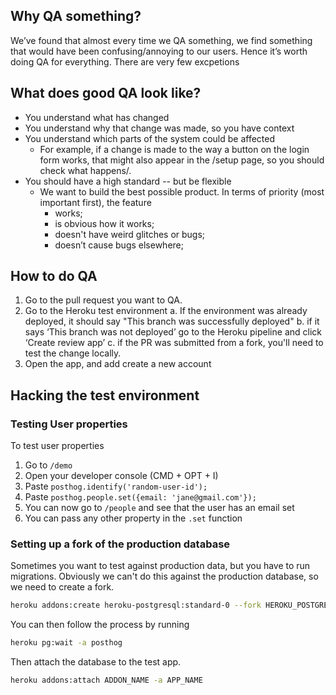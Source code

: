 ## Why QA something?

We’ve found that almost every time we QA something, we find something that would have been confusing/annoying to our users. Hence it’s worth doing QA for everything. There are very few excpetions

## What does good QA look like?
- You understand what has changed
- You understand why that change was made, so you have context
- You understand which parts of the system could be affected
    - For example, if a change is made to the way a button on the login form works, that might also appear in the /setup page, so you should check what happens/.
- You should have a high standard -- but be flexible
    - We want to build the best possible product. In terms of priority (most important first), the feature
        - works;
        - is obvious how it works;
        - doesn't have weird glitches or bugs;
        - doesn’t cause bugs elsewhere;


## How to do QA

1. Go to the pull request you want to QA. 
2. Go to the Heroku test environment
    a. If the environment was already deployed, it should say "This branch was successfully deployed"
    b. if it says ‘This branch was not deployed’ go to the Heroku pipeline and click ‘Create review app’
    c. if the PR was submitted from a fork, you'll need to test the change locally. 
3. Open the app, and add create a new account


## Hacking the test environment

### Testing User properties

To test user properties
1. Go to `/demo`
2. Open your developer console (CMD + OPT + I) 
3. Paste `posthog.identify('random-user-id');`
4. Paste `posthog.people.set({email: 'jane@gmail.com'});`
5. You can now go to `/people` and see that the user has an email set
6. You can pass any other property in the `.set` function

### Setting up a fork of the production database

Sometimes you want to test against production data, but you have to run migrations. Obviously we can't do this against the production database, so we need to create a fork.

```bash
heroku addons:create heroku-postgresql:standard-0 --fork HEROKU_POSTGRESQL_TEAL --fast --app posthog
```

You can then follow the process by running
```bash
heroku pg:wait -a posthog
```

Then attach the database to the test app.
```bash
heroku addons:attach ADDON_NAME -a APP_NAME
```